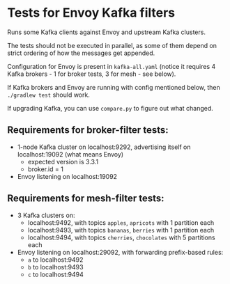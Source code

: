 # Tests for Envoy Kafka filters

Runs some Kafka clients against Envoy and upstream Kafka clusters.

The tests should not be executed in parallel, as some of them depend on strict ordering of how the messages get appended.

Configuration for Envoy is present in `kafka-all.yaml` (notice it requires 4 Kafka brokers - 1 for broker tests, 3 for mesh - see below).

If Kafka brokers and Envoy are running with config mentioned below, then `./gradlew test` should work.

If upgrading Kafka, you can use `compare.py` to figure out what changed.

## Requirements for broker-filter tests:

* 1-node Kafka cluster on localhost:9292, advertising itself on localhost:19092 (what means Envoy)
    * expected version is 3.3.1
    * broker.id = 1
* Envoy listening on localhost:19092

## Requirements for mesh-filter tests:

* 3 Kafka clusters on:
    * localhost:9492, with topics `apples`, `apricots` with 1 partition each
    * localhost:9493, with topics `bananas`, `berries` with 1 partition each
    * localhost:9494, with topics `cherries`, `chocolates` with 5 partitions each
* Envoy listening on localhost:29092, with forwarding prefix-based rules:
    * `a` to localhost:9492
    * `b` to localhost:9493
    * `c` to localhost:9494
